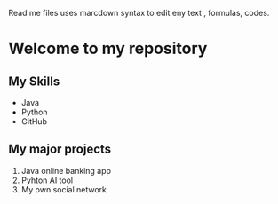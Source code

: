 Read me files uses marcdown syntax to edit eny text , formulas, codes.

# Welcome to my repository

## My Skills
- Java
- Python
- GitHub

## My major projects
1. Java online banking app
2. Pyhton AI tool
3. My own social network
